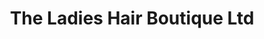 ---
title: "The Ladies Hair Boutique Ltd"
url: /grimsby/the-ladies-hair-boutique-ltd/
shop: hairdresser
---